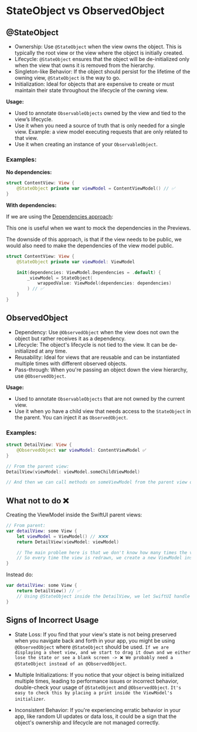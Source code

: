 # StateObject vs ObservedObject

## @StateObject
* Ownership: Use `@StateObject` when the view owns the object. This is typically the root view or the view where the object is initially created.
* Lifecycle: `@StateObject` ensures that the object will be de-initialized only when the view that owns it is removed from the hierarchy.
* Singleton-like Behavior: If the object should persist for the lifetime of the owning view, `@StateObject` is the way to go.
* Initialization: Ideal for objects that are expensive to create or must maintain their state throughout the lifecycle of the owning view.

**Usage:**
- Used to annotate `ObservableObjects` owned by the view and tied to the view’s lifecycle.
- Use it when you need a source of truth that is only needed for a single view. Example: a view model executing requests that are only related to that view.
- Use it when creating an instance of your `ObservableObject`.

### Examples:

**No dependencies:**

```swift
struct ContentView: View {
    @StateObject private var viewModel = ContentViewModel() // ✅
}
```

**With dependencies:**

If we are using the [Dependencies approach](https://manu.show/2023-02-03-enhancing-testability-without-protocols/):

This one is useful when we want to mock the dependencies in the Previews.

The downside of this approach, is that if the view needs to be public, we would also need to make the dependencies of the view model public.

```swift
struct ContentView: View {
    @StateObject private var viewModel: ViewModel

    init(dependencies: ViewModel.Dependencies = .default) {
        _viewModel = StateObject(
            wrappedValue: ViewModel(dependencies: dependencies)
        ) // ✅
    }
}
```

## ObservedObject

* Dependency: Use `@ObservedObject` when the view does not own the object but rather receives it as a dependency.
* Lifecycle: The object's lifecycle is not tied to the view. It can be de-initialized at any time.
* Reusability: Ideal for views that are reusable and can be instantiated multiple times with different observed objects.
* Pass-through: When you're passing an object down the view hierarchy, use `@ObservedObject`.

**Usage:**
- Used to annotate `ObservableObjects` that are not owned by the current view.
- Use it when yo have a child view that needs access to the `StateObject` in the parent. You can inject it as `ObservedObject`.

### Examples:

```swift
struct DetailView: View {
    @ObservedObject var viewModel: ContentViewModel ✅
}

// From the parent view:
DetailView(viewModel: viewModel.someChildViewModel)

// And then we can call methods on someViewModel from the parent view or view model.
```

## What not to do ❌

Creating the ViewModel inside the SwiftUI parent views:

```swift
// From parent:
var detailView: some View {
    let viewModel = ViewModel() // ❌❌❌
    return DetailView(viewModel: viewModel) 

    // The main problem here is that we don't know how many times the view will get redrawn.
    // So every time the view is redrawn, we create a new ViewModel instance, so we lose the previous state, and create a new reference.
}
```

Instead do:

```swift
var detailView: some View {
    return DetailView() // ✅
    // Using @StateObject inside the DetailView, we let SwiftUI handle the lifecycle of the VM.
}
```

## Signs of Incorrect Usage

* State Loss: If you find that your view's state is not being preserved when you navigate back and forth in your app, you might be using `@ObservedObject` where `@StateObject` should be used. `If we are displaying a sheet view, and we start to drag it down and we either lose the state or see a blank screen -> ❌ We probably need a @StateObject instead of an @ObservedObject`.

* Multiple Initializations: If you notice that your object is being initialized multiple times, leading to performance issues or incorrect behavior, double-check your usage of `@StateObject` and `@ObservedObject`. `It's easy to check this by placing a print inside the ViewModel's initializer`.

* Inconsistent Behavior: If you're experiencing erratic behavior in your app, like random UI updates or data loss, it could be a sign that the object's ownership and lifecycle are not managed correctly.